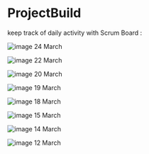# ProjectBuild
keep track of daily activity with Scrum Board :

![image](https://user-images.githubusercontent.com/78878627/112358682-9388ed80-8cf6-11eb-8c11-599ae76fb9d2.png)
24 March

![image](https://user-images.githubusercontent.com/78878627/112162162-d2914300-8c11-11eb-974b-32ec75c9760c.png)
22 March

![image](https://user-images.githubusercontent.com/78878627/111877505-b4d19d00-89c9-11eb-804d-4d979d31d4e7.png)
20 March

![image](https://user-images.githubusercontent.com/78878627/111808931-791bd200-88fa-11eb-8829-3892ecac49e4.png)
19 March

![image](https://user-images.githubusercontent.com/78878627/111645510-c4fd4700-8826-11eb-95f8-02ba6d988587.png)
18 March

![image](https://user-images.githubusercontent.com/78878627/111645909-3210dc80-8827-11eb-891f-c7347bcfe42e.png)
15 March

![image](https://user-images.githubusercontent.com/78878627/111645876-29200b00-8827-11eb-8d2d-17e5cc5ff94d.png)
14 March

![image](https://user-images.githubusercontent.com/78878627/111645835-1f96a300-8827-11eb-9e2b-a27a56bb3b36.png)
12 March






